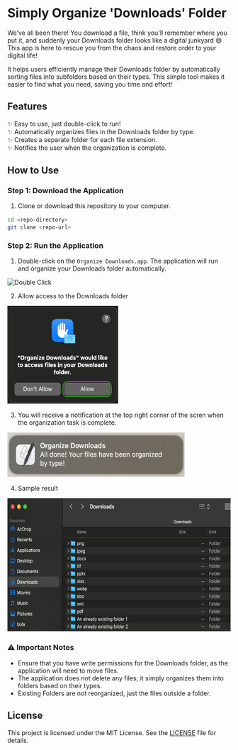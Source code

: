 # Simply Organize 'Downloads' Folder

We’ve all been there! You download a file, think you'll remember where you put it, and suddenly your Downloads folder looks like a digital junkyard 😄 This app is here to rescue you from the chaos and restore order to your digital life!

It helps users efficiently manage their Downloads folder by automatically sorting files into subfolders based on their types. This simple tool makes it easier to find what you need, saving you time and effort!


## Features
✨ Easy to use, just double-click to run!<br> 
✨ Automatically organizes files in the Downloads folder by type.<br>
✨ Creates a separate folder for each file extension.<br>
✨ Notifies the user when the organization is complete.<br>



## How to Use

### Step 1: Download the Application
1. Clone or download this repository to your computer.
```bash
cd <repo-directory>
git clone <repo-url>
```
### Step 2: Run the Application
1. Double-click on the `Organize Downloads.app`. The application will run and organize your Downloads folder automatically.
<img src="double_click_app" alt="Double Click" height="200" width="450" />

2. Allow access to the Downloads folder
<img src="allow_access_sample.png" alt="allow access message" height="220" width="250" />

3. You will receive a notification at the top right corner of the scren when the organization task is complete.
<img src="notification_message_sample.png" alt="result message" height="100" width="400" />

4. Sample result
<img src="organized_results_sample.png" alt="Double Click" height="300" width="580" />

### ⚠️ Important Notes 
- Ensure that you have write permissions for the Downloads folder, as the application will need to move files.
- The application does not delete any files; it simply organizes them into folders based on their types.
- Existing Folders are not reorganized, just the files outside a folder.

## License
This project is licensed under the MIT License. See the [LICENSE](LICENSE) file for details.
